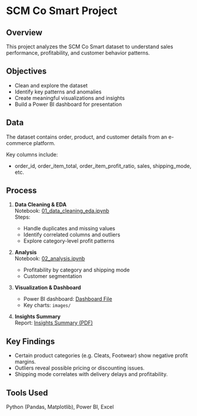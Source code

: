# SCM Co Smart Project

## Overview
This project analyzes the SCM Co Smart dataset to understand sales performance, profitability, and customer behavior patterns.

## Objectives
- Clean and explore the dataset
- Identify key patterns and anomalies
- Create meaningful visualizations and insights
- Build a Power BI dashboard for presentation

## Data
The dataset contains order, product, and customer details from an e-commerce platform.

Key columns include:
- order_id, order_item_total, order_item_profit_ratio, sales, shipping_mode, etc.

## Process
1. **Data Cleaning & EDA**  
   Notebook: [01_data_cleaning_eda.ipynb](./notebooks/01_eda_cleaning.ipynb)  
   Steps:
   - Handle duplicates and missing values
   - Identify correlated columns and outliers
   - Explore category-level profit patterns

2. **Analysis**  
   Notebook: [02_analysis.ipynb](./notebooks/02_analysis.ipynb)  
   - Profitability by category and shipping mode
   - Customer segmentation

3. **Visualization & Dashboard**  
   - Power BI dashboard: [Dashboard File](./dashboard/powerbi_dashboard.pbix)
   - Key charts: `images/`

4. **Insights Summary**  
   Report: [Insights Summary (PDF)](./reports/insights_summary.pdf)

## Key Findings
- Certain product categories (e.g. Cleats, Footwear) show negative profit margins.
- Outliers reveal possible pricing or discounting issues.
- Shipping mode correlates with delivery delays and profitability.

## Tools Used
Python (Pandas, Matplotlib), Power BI, Excel
